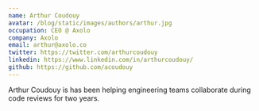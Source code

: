 ```yaml
---
name: Arthur Coudouy
avatar: /blog/static/images/authors/arthur.jpg
occupation: CEO @ Axolo
company: Axolo
email: arthur@axolo.co
twitter: https://twitter.com/arthurcoudouy
linkedin: https://www.linkedin.com/in/arthurcoudouy/
github: https://github.com/acoudouy
---
```


Arthur Coudouy is has been helping engineering teams collaborate during code reviews for two years.
